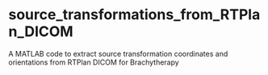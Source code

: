 # source_transformations_from_RTPlan_DICOM
A MATLAB code to extract source transformation coordinates and orientations from RTPlan DICOM for Brachytherapy
